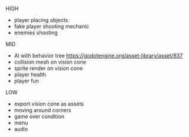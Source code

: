 HIGH
- player placing objects
- fake player shooting mechanic
- enemies shooting

MID
- AI with behavior tree https://godotengine.org/asset-library/asset/837
- collision mesh on vision cone
- sprite render on vision cone
- player health
- player fun

LOW
- export vision cone as assets
- moving around corners
- game over condition
- menu
- audio